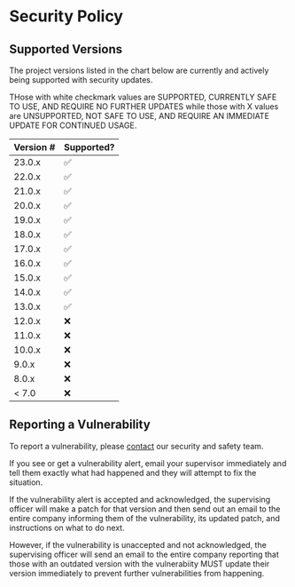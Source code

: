 # Security Policy

## Supported Versions

The project versions listed in the chart below are
currently and actively being supported with security updates.

THose with white checkmark values are SUPPORTED, CURRENTLY SAFE TO USE, AND REQUIRE NO FURTHER UPDATES while those with X values are UNSUPPORTED, NOT SAFE TO USE, AND REQUIRE AN IMMEDIATE UPDATE FOR CONTINUED USAGE.

| Version # | Supported?          |
| -------   | ------------------- | 
| 23.0.x     | :white_check_mark: |
| 22.0.x     | :white_check_mark: |
| 21.0.x     | :white_check_mark: |
| 20.0.x     | :white_check_mark: |
| 19.0.x     | :white_check_mark: |
| 18.0.x     | :white_check_mark: |
| 17.0.x     | :white_check_mark: |
| 16.0.x     | :white_check_mark: |
| 15.0.x     | :white_check_mark: |
| 14.0.x     | :white_check_mark: |
| 13.0.x     | :white_check_mark: |
| 12.0.x     | :x:                |
| 11.0.x     | :x:                |
| 10.0.x     | :x:                |
| 9.0.x      | :x:                |
| 8.0.x      | :x:                |
| < 7.0      | :x:                |

## Reporting a Vulnerability

To report a vulnerability, please [contact](themerulasnyde@gmail.com) our security and safety team.

If you see or get a vulnerability alert, email your supervisor immediately and tell them exactly what had happened and they will attempt to fix the situation.

If the vulnerability alert is accepted and acknowledged, the supervising officer will make a patch for that version and then send out an email to the entire company informing them of the vulnerability, its updated patch, and instructions on what to do next.

However, if the vulnerability is unaccepted and not acknowledged, the supervising officer will send an email to the entire company reporting that those with an outdated version with the vulnerabiity MUST update their version immediately to prevent further vulnerabilities from happening.
